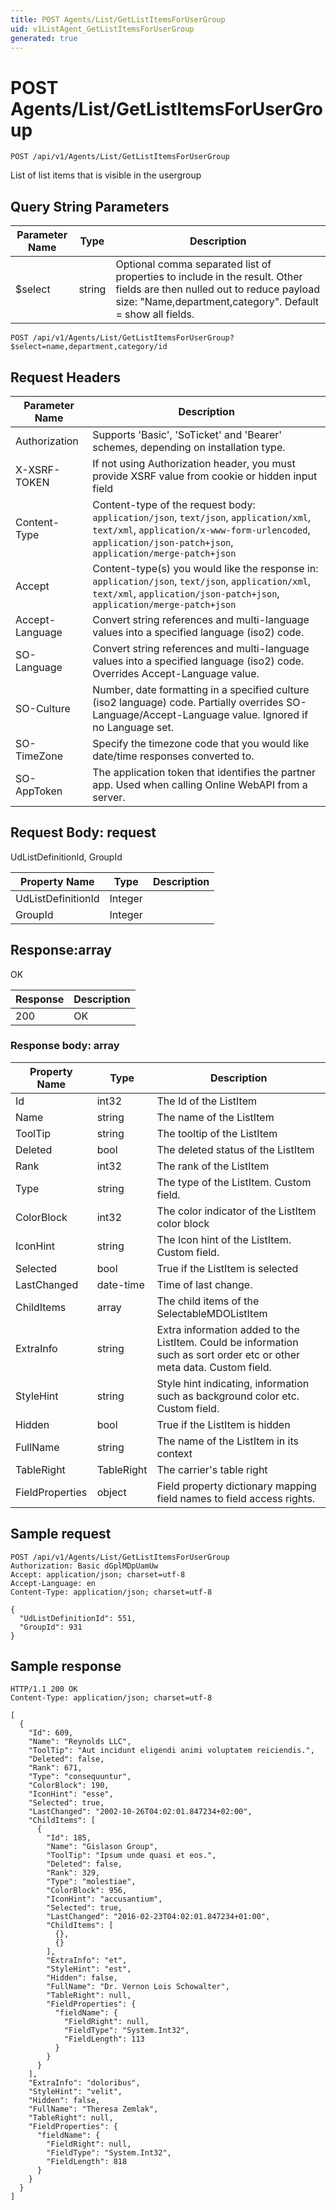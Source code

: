 ```yaml
---
title: POST Agents/List/GetListItemsForUserGroup
uid: v1ListAgent_GetListItemsForUserGroup
generated: true
---
```


# POST Agents/List/GetListItemsForUserGroup

```http
POST /api/v1/Agents/List/GetListItemsForUserGroup
```

List of list items that is visible in the usergroup







## Query String Parameters

| Parameter Name | Type |  Description |
|----------------|------|--------------|
| $select | string |  Optional comma separated list of properties to include in the result. Other fields are then nulled out to reduce payload size: "Name,department,category". Default = show all fields. |

```http
POST /api/v1/Agents/List/GetListItemsForUserGroup?$select=name,department,category/id
```


## Request Headers

| Parameter Name | Description |
|----------------|-------------|
| Authorization  | Supports 'Basic', 'SoTicket' and 'Bearer' schemes, depending on installation type. |
| X-XSRF-TOKEN   | If not using Authorization header, you must provide XSRF value from cookie or hidden input field |
| Content-Type | Content-type of the request body: `application/json`, `text/json`, `application/xml`, `text/xml`, `application/x-www-form-urlencoded`, `application/json-patch+json`, `application/merge-patch+json` |
| Accept         | Content-type(s) you would like the response in: `application/json`, `text/json`, `application/xml`, `text/xml`, `application/json-patch+json`, `application/merge-patch+json` |
| Accept-Language | Convert string references and multi-language values into a specified language (iso2) code. |
| SO-Language | Convert string references and multi-language values into a specified language (iso2) code. Overrides Accept-Language value. |
| SO-Culture | Number, date formatting in a specified culture (iso2 language) code. Partially overrides SO-Language/Accept-Language value. Ignored if no Language set. |
| SO-TimeZone | Specify the timezone code that you would like date/time responses converted to. |
| SO-AppToken | The application token that identifies the partner app. Used when calling Online WebAPI from a server. |

## Request Body: request 

UdListDefinitionId, GroupId 

| Property Name | Type |  Description |
|----------------|------|--------------|
| UdListDefinitionId | Integer |  |
| GroupId | Integer |  |

## Response:array

OK

| Response | Description |
|----------------|-------------|
| 200 | OK |

### Response body: array

| Property Name | Type |  Description |
|----------------|------|--------------|
| Id | int32 | The Id of the ListItem |
| Name | string | The name of the ListItem |
| ToolTip | string | The tooltip of the ListItem |
| Deleted | bool | The deleted status of the ListItem |
| Rank | int32 | The rank of the ListItem |
| Type | string | The type of the ListItem. Custom field. |
| ColorBlock | int32 | The color indicator of the ListItem color block |
| IconHint | string | The Icon hint of the ListItem. Custom field. |
| Selected | bool | True if the ListItem is selected |
| LastChanged | date-time | Time of last change. |
| ChildItems | array | The child items of the SelectableMDOListItem |
| ExtraInfo | string | Extra information added to the ListItem. Could be information such as sort order etc or other meta data. Custom field. |
| StyleHint | string | Style hint indicating, information such as background color etc. Custom field. |
| Hidden | bool | True if the ListItem is hidden |
| FullName | string | The name of the ListItem in its context |
| TableRight | TableRight | The carrier's table right |
| FieldProperties | object | Field property dictionary mapping field names to field access rights. |

## Sample request

```http!
POST /api/v1/Agents/List/GetListItemsForUserGroup
Authorization: Basic dGplMDpUamUw
Accept: application/json; charset=utf-8
Accept-Language: en
Content-Type: application/json; charset=utf-8

{
  "UdListDefinitionId": 551,
  "GroupId": 931
}
```

## Sample response

```http_
HTTP/1.1 200 OK
Content-Type: application/json; charset=utf-8

[
  {
    "Id": 609,
    "Name": "Reynolds LLC",
    "ToolTip": "Aut incidunt eligendi animi voluptatem reiciendis.",
    "Deleted": false,
    "Rank": 671,
    "Type": "consequuntur",
    "ColorBlock": 190,
    "IconHint": "esse",
    "Selected": true,
    "LastChanged": "2002-10-26T04:02:01.847234+02:00",
    "ChildItems": [
      {
        "Id": 185,
        "Name": "Gislason Group",
        "ToolTip": "Ipsum unde quasi et eos.",
        "Deleted": false,
        "Rank": 329,
        "Type": "molestiae",
        "ColorBlock": 956,
        "IconHint": "accusantium",
        "Selected": true,
        "LastChanged": "2016-02-23T04:02:01.847234+01:00",
        "ChildItems": [
          {},
          {}
        ],
        "ExtraInfo": "et",
        "StyleHint": "est",
        "Hidden": false,
        "FullName": "Dr. Vernon Lois Schowalter",
        "TableRight": null,
        "FieldProperties": {
          "fieldName": {
            "FieldRight": null,
            "FieldType": "System.Int32",
            "FieldLength": 113
          }
        }
      }
    ],
    "ExtraInfo": "doloribus",
    "StyleHint": "velit",
    "Hidden": false,
    "FullName": "Theresa Zemlak",
    "TableRight": null,
    "FieldProperties": {
      "fieldName": {
        "FieldRight": null,
        "FieldType": "System.Int32",
        "FieldLength": 818
      }
    }
  }
]
```